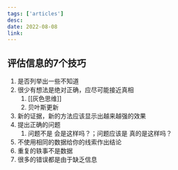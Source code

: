 ```yaml
---
tags: ['articles']
desc: 
date: 2022-08-08
link: 
---
```



## 评估信息的7个技巧
1. 是否列举出一些不知道
2. 很少有想法是绝对正确，应尽可能接近真相
	1. [[灰色思维]]
	2. 贝叶斯更新
3. 新的证据，新的方法应该显示出越来越强的效果
4. 提出正确的问题
	1. 问题不是 会是这样吗？；问题应该是 真的是这样吗？
5. 不使用相同的数据给你的线索作出结论
6. 重复的轶事不是数据
7. 很多的错误都是由于缺乏信息